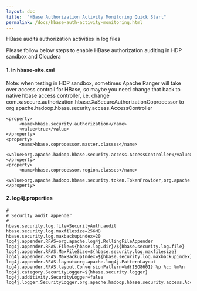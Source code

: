 ```yaml
---
layout: doc
title:  "HBase Authorization Activity Monitoring Quick Start"
permalink: /docs/hbase-auth-activity-monitoring.html
---
```


HBase audits authorization activities in log files

Please follow below steps to enable HBase authorization auditing in HDP sandbox and Cloudera

#### 1. in hbase-site.xml

Note: when testing in HDP sandbox, sometimes Apache Ranger will take over access controll for HBase, so maybe you need change that back to native hbase access controller, i.e. change com.xasecure.authorization.hbase.XaSecureAuthorizationCoprocessor to org.apache.hadoop.hbase.security.access.AccessController

~~~
<property>
     <name>hbase.security.authorization</name>
     <value>true</value>
</property>
<property>
     <name>hbase.coprocessor.master.classes</name>
     <value>org.apache.hadoop.hbase.security.access.AccessController</value>
</property>
<property>
     <name>hbase.coprocessor.region.classes</name>
     <value>org.apache.hadoop.hbase.security.token.TokenProvider,org.apache.hadoop.hbase.security.access.AccessController</value>
</property>
~~~

#### 2. log4j.properties

~~~
#
# Security audit appender
#
hbase.security.log.file=SecurityAuth.audit
hbase.security.log.maxfilesize=256MB
hbase.security.log.maxbackupindex=20
log4j.appender.RFAS=org.apache.log4j.RollingFileAppender
log4j.appender.RFAS.File=${hbase.log.dir}/${hbase.security.log.file}
log4j.appender.RFAS.MaxFileSize=${hbase.security.log.maxfilesize}
log4j.appender.RFAS.MaxBackupIndex=${hbase.security.log.maxbackupindex}
log4j.appender.RFAS.layout=org.apache.log4j.PatternLayout
log4j.appender.RFAS.layout.ConversionPattern=%d{ISO8601} %p %c: %m%n
log4j.category.SecurityLogger=${hbase.security.logger}
log4j.additivity.SecurityLogger=false
log4j.logger.SecurityLogger.org.apache.hadoop.hbase.security.access.AccessController=TRACE
~~~

